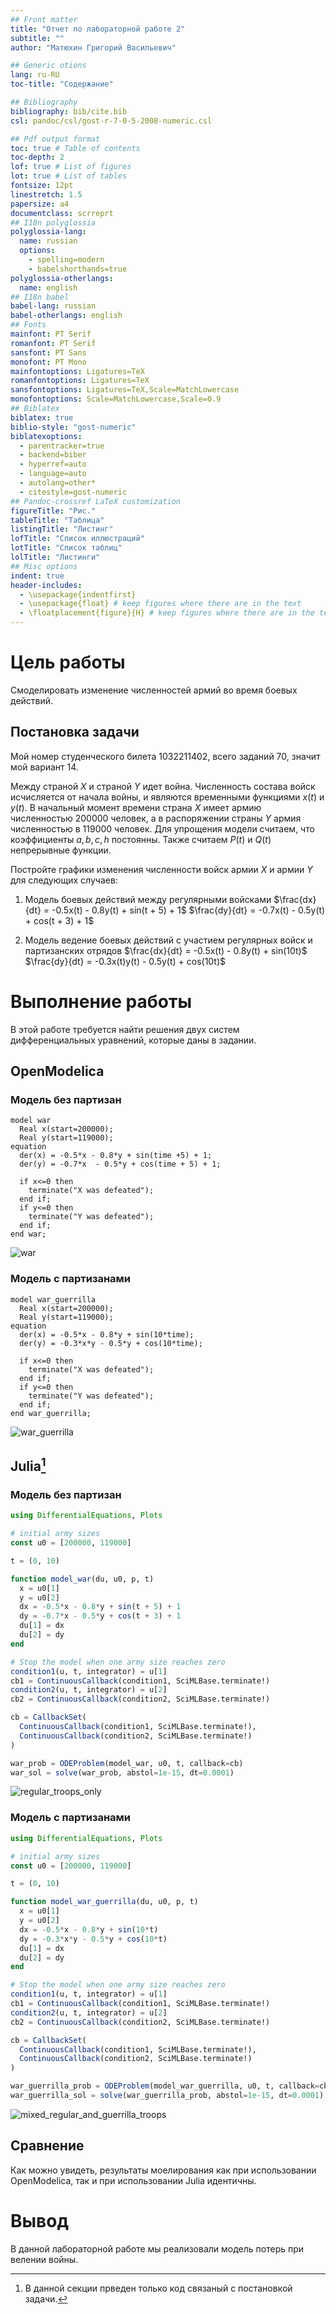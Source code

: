 ```yaml
---
## Front matter
title: "Отчет по лабораторной работе 2"
subtitle: ""
author: "Матюхин Григорий Васильевич"

## Generic otions
lang: ru-RU
toc-title: "Содержание"

## Bibliography
bibliography: bib/cite.bib
csl: pandoc/csl/gost-r-7-0-5-2008-numeric.csl

## Pdf output format
toc: true # Table of contents
toc-depth: 2
lof: true # List of figures
lot: true # List of tables
fontsize: 12pt
linestretch: 1.5
papersize: a4
documentclass: scrreprt
## I18n polyglossia
polyglossia-lang:
  name: russian
  options:
	- spelling=modern
	- babelshorthands=true
polyglossia-otherlangs:
  name: english
## I18n babel
babel-lang: russian
babel-otherlangs: english
## Fonts
mainfont: PT Serif
romanfont: PT Serif
sansfont: PT Sans
monofont: PT Mono
mainfontoptions: Ligatures=TeX
romanfontoptions: Ligatures=TeX
sansfontoptions: Ligatures=TeX,Scale=MatchLowercase
monofontoptions: Scale=MatchLowercase,Scale=0.9
## Biblatex
biblatex: true
biblio-style: "gost-numeric"
biblatexoptions:
  - parentracker=true
  - backend=biber
  - hyperref=auto
  - language=auto
  - autolang=other*
  - citestyle=gost-numeric
## Pandoc-crossref LaTeX customization
figureTitle: "Рис."
tableTitle: "Таблица"
listingTitle: "Листинг"
lofTitle: "Список иллюстраций"
lotTitle: "Список таблиц"
lolTitle: "Листинги"
## Misc options
indent: true
header-includes:
  - \usepackage{indentfirst}
  - \usepackage{float} # keep figures where there are in the text
  - \floatplacement{figure}{H} # keep figures where there are in the text
---
```


# Цель работы

Смоделировать изменение численностей армий во время боевых действий.

## Постановка задачи

Мой номер студенческого билета 1032211402, всего заданий 70, значит мой вариант 14.

Между страной $X$ и страной $Y$ идет война. Численность состава войск исчисляется от начала войны, и являются временными функциями $x(t)$ и $y(t)$. В начальный момент времени страна $X$ имеет армию численностью $200000$ человек, а в распоряжении страны $Y$ армия численностью в $119000$ человек. Для упрощения модели считаем, что коэффициенты $a,b,c,h$ постоянны. Также считаем $P(t)$ и $Q(t)$ непрерывные функции.

Постройте графики изменения численности войск армии $X$ и армии $Y$ для следующих случаев:

1. Модель боевых действий между регулярными войсками
    $\frac{dx}{dt} = -0.5x(t) - 0.8y(t) + sin(t + 5) + 1$
    $\frac{dy}{dt} = -0.7x(t) - 0.5y(t) + cos(t + 3) + 1$

2. Модель ведение боевых действий с участием регулярных войск и партизанских отрядов
    $\frac{dx}{dt} = -0.5x(t) - 0.8y(t) + sin(10t)$
    $\frac{dy}{dt} = -0.3x(t)y(t) - 0.5y(t) + cos(10t)$

# Выполнение работы

В этой работе требуется найти решения двух систем дифференциальных уравнений, которые даны в задании.

## OpenModelica

### Модель без партизан

```
model war
  Real x(start=200000);
  Real y(start=119000);
equation
  der(x) = -0.5*x - 0.8*y + sin(time +5) + 1;
  der(y) = -0.7*x  - 0.5*y + cos(time + 5) + 1;
  
  if x<=0 then
    terminate("X was defeated");
  end if;
  if y<=0 then
    terminate("Y was defeated");
  end if;
end war;
```

![war](../images/war.png)

### Модель с партизанами

```
model war_guerrilla
  Real x(start=200000);
  Real y(start=119000);
equation
  der(x) = -0.5*x - 0.8*y + sin(10*time);
  der(y) = -0.3*x*y - 0.5*y + cos(10*time);
  
  if x<=0 then
    terminate("X was defeated");
  end if;
  if y<=0 then
    terminate("Y was defeated");
  end if;
end war_guerrilla;
```

![war_guerrilla](../images/war_guerrilla.png)

## Julia[^1]

[^1]: В данной секции прведен только код связаный с постановкой задачи.

### Модель без партизан

```julia
using DifferentialEquations, Plots

# initial army sizes
const u0 = [200000, 119000]

t = (0, 10)

function model_war(du, u0, p, t)
  x = u0[1]
  y = u0[2]
  dx = -0.5*x - 0.8*y + sin(t + 5) + 1
  dy = -0.7*x - 0.5*y + cos(t + 3) + 1
  du[1] = dx
  du[2] = dy
end

# Stop the model when one army size reaches zero
condition1(u, t, integrator) = u[1]
cb1 = ContinuousCallback(condition1, SciMLBase.terminate!)
condition2(u, t, integrator) = u[2]
cb2 = ContinuousCallback(condition2, SciMLBase.terminate!)

cb = CallbackSet(
  ContinuousCallback(condition1, SciMLBase.terminate!),
  ContinuousCallback(condition2, SciMLBase.terminate!)
)

war_prob = ODEProblem(model_war, u0, t, callback=cb)
war_sol = solve(war_prob, abstol=1e-15, dt=0.0001)
```
![regular_troops_only](../images/regular_troops_only.png)

### Модель с партизанами

```julia
using DifferentialEquations, Plots

# initial army sizes
const u0 = [200000, 119000]

t = (0, 10)

function model_war_guerrilla(du, u0, p, t)
  x = u0[1]
  y = u0[2]
  dx = -0.5*x - 0.8*y + sin(10*t)
  dy = -0.3*x*y - 0.5*y + cos(10*t)
  du[1] = dx
  du[2] = dy
end

# Stop the model when one army size reaches zero
condition1(u, t, integrator) = u[1]
cb1 = ContinuousCallback(condition1, SciMLBase.terminate!)
condition2(u, t, integrator) = u[2]
cb2 = ContinuousCallback(condition2, SciMLBase.terminate!)

cb = CallbackSet(
  ContinuousCallback(condition1, SciMLBase.terminate!),
  ContinuousCallback(condition2, SciMLBase.terminate!)
)

war_guerrilla_prob = ODEProblem(model_war_guerrilla, u0, t, callback=cb)
war_guerrilla_sol = solve(war_guerrilla_prob, abstol=1e-15, dt=0.0001)
```

![mixed_regular_and_guerrilla_troops](../images/mixed_regular_and_guerrilla_troops.png)

## Сравнение

Как можно увидеть, результаты моелирования как при использовании OpenModelica, так и при использовании Julia идентичны.

# Вывод

В данной лабораторной работе мы реализовали модель потерь при велении войны.
